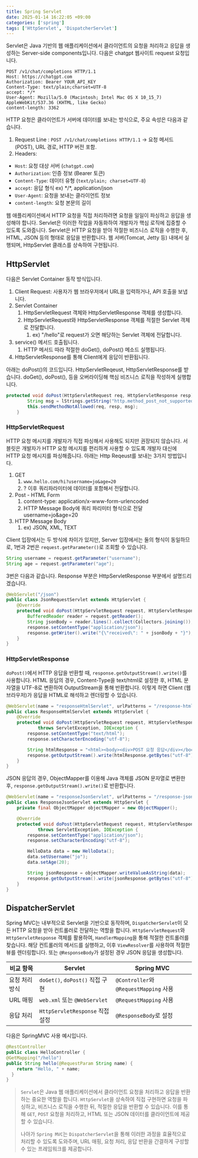 ```yaml
---
title: Spring Servlet
date: 2025-01-14 16:22:05 +09:00
categories: ['spring']
tags: ['HttpServlet', 'DispatcherServlet']
---
```


Servlet은 Java 기반의 웹 애플리케이션에서 클라이언트의 요청을 처리하고 응답을 생성하는 Server-side components입니다.
다음은 chatgpt 웹사이트 request 요청입니다.

```text
POST /v1/chat/completions HTTP/1.1
Host: https://chatgpt.com
Authorization: Bearer YOUR_API_KEY
Content-Type: text/plain;charset=UTF-8
accept: */*
User-Agent: Mozilla/5.0 (Macintosh; Intel Mac OS X 10_15_7) AppleWebKit/537.36 (KHTML, like Gecko)
content-length: 3362
```

HTTP 요청은 클라이언트가 서버에 데이터를 보내는 방식으로, 주요 속성은 다음과 같습니다.

1. Request Line : `POST /v1/chat/completions HTTP/1.1` → 요청 메서드(POST), URL 경로, HTTP 버전 포함.
2. Headers:
  - `Host`: 요청 대상 서버 (`chatgpt.com`)
  - `Authorization`: 인증 정보 (Bearer 토큰)
  - `Content-Type`: 데이터 유형 (`text/plain; charset=UTF-8`)
  - `accept`: 응답 형식 ex) \*/*, application/json
  - `User-Agent`: 요청을 보내는 클라이언트 정보
  - `content-length`: 요청 본문의 길이

웹 애플리케이션에서 HTTP 요청을 직접 처리하려면 요청을 일일이 파싱하고 응답을 생성해야 합니다. Servlet은 이러한 작업을 자동화하여 개발자가 핵심 로직에 집중할 수 있도록 도와줍니다. Servlet은 HTTP 요청을 받아 적절한 비즈니스 로직을 수행한 후, HTML, JSON 등의 형태로 응답을 반환합니다. 웹 서버(Tomcat, Jetty 등) 내에서 실행되며, HttpServlet 클래스를 상속하여 구현됩니다.

## HttpServlet

다음은 Servlet Container 동작 방식입니다.

1. Client Request: 사용자가 웹 브라우저에서 URL을 입력하거나, API 호출을 보냅니다. 
1. Servlet Container
   1. HttpServletRequest 객체와 HttpServletResponse 객체를 생성합니다.
   1. HttpServletRequest와 HttpServletResponse 객체를 적절한 Servlet 객체로 전달합니다.
      1. ex) "/hello"로 request가 오면 해당하는 Servlet 객체에 전달합니다.
1. service() 메서드 호출됩니다.
   1. HTTP 메서드 따라 적절한 doGet(), doPost() 메소드 실행됩니다.
1. HttpServletResponse를 통해 Client에게 응답이 반환됩니다.

아래는 doPost()의 코드입니다. HttpServletReqeust, HttpServletResponse를 받습니다. doGet(), doPost(), 등을 오버라이딩해 핵심 비즈니스 로직을 작성하게 실행합니다.

```java
protected void doPost(HttpServletRequest req, HttpServletResponse resp) throws ServletException, IOException {
        String msg = lStrings.getString("http.method_post_not_supported");
        this.sendMethodNotAllowed(req, resp, msg);
    }
```

### HttpServletRequest
HTTP 요청 메시지를 개발자가 직접 파싱해서 사용해도 되지만 권장되지 않습니다. 서블릿은 개발자가 HTTP 요청 메시지를 편리하게 사용할 수 있도록 개발자 대신에 HTTP 요청 메시지를 파싱해줍니다. 아래는 Http Reqeust를 보내는 3가지 방법입니다.

1. GET
   1. `www.hello.com/hi?username=jo&age=20`
   1. ? 이후 쿼리파라미터에 데이터를 포함해서 전달합니다.
1. Post - HTML Form
   1. content-type: application/x-www-form-urlencoded
   1. HTTP Message Body에 쿼리 파리미터 형식으로 전달 username=jo&age=20
1. HTTP Message Body
   1. ex) JSON, XML, TEXT

Client 입장에서는 두 방식에 차이가 있지만, Server 입장에서는 둘의 형식이 동일하므로, 1번과 2번은 `request.getParameter()`로 조회할 수 있습니다.

```java
String username = request.getParameter("username");
String age = request.getParameter("age");
```

3번은 다음과 같습니다.
Response 부분은 HttpServletResponse 부분에서 설명드리겠습니다.

```java
@WebServlet("/json")
public class JsonRequestServlet extends HttpServlet {
    @Override
    protected void doPost(HttpServletRequest request, HttpServletResponse response) throws ServletException, IOException {
        BufferedReader reader = request.getReader();
        String jsonBody = reader.lines().collect(Collectors.joining());
        response.setContentType("application/json");
        response.getWriter().write("{\"received\": " + jsonBody + "}");
    }
}
```

### HttpServletResponse

`doPost()`에서 HTTP 응답을 반환할 때, `response.getOutputStream().write()`를 사용합니다. HTML 응답의 경우, Content-Type을 text/html로 설정한 후, HTML 문자열을 UTF-8로 변환하여 OutputStream을 통해 반환합니다. 이렇게 하면 Client (웹 브라우저)가 응답을 HTML로 해석하고 렌더링할 수 있습니다. 

```java
@WebServlet(name = "responseHtmlServlet", urlPatterns = "/response-html")
public class ResponseHtmlServlet extends HttpServlet {
    @Override
    protected void doPost(HttpServletRequest request, HttpServletResponse response)
            throws ServletException, IOException {
        response.setContentType("text/html");
        response.setCharacterEncoding("utf-8");

        String htmlResponse = "<html><body><div>POST 요청 응답</div></body></html>";
        response.getOutputStream().write(htmlResponse.getBytes("utf-8"));
    }
}
```

JSON 응답의 경우, ObjectMapper를 이용해 Java 객체를 JSON 문자열로 변환한 후, `response.getOutputStream().write()`로 반환합니다.

```java
@WebServlet(name = "responseJsonServlet", urlPatterns = "/response-json")
public class ResponseJsonServlet extends HttpServlet {
    private final ObjectMapper objectMapper = new ObjectMapper();

    @Override
    protected void doPost(HttpServletRequest request, HttpServletResponse response)
            throws ServletException, IOException {
        response.setContentType("application/json");
        response.setCharacterEncoding("utf-8");

        HelloData data = new HelloData();
        data.setUsername("jo");
        data.setAge(20);

        String jsonResponse = objectMapper.writeValueAsString(data);
        response.getOutputStream().write(jsonResponse.getBytes("utf-8"));
    }
}
```


## DispatcherServlet

Spring MVC는 내부적으로 Servlet을 기반으로 동작하며, `DispatcherServlet`이 모든 HTTP 요청을 받아 컨트롤러로 전달하는 역할을 합니다.
`HttpServletRequest`와 `HttpServletResponse` 객체를 활용하여, `HandlerMapping`을 통해 적절한 컨트롤러를 찾습니다.
해당 컨트롤러의 메서드를 실행하고, 이후 `ViewResolver`를 사용하여 적절한 뷰를 렌더링합니다. 또는 `@ResponseBody`가 설정된 경우 JSON 응답을 생성합니다.

| 비교 항목 | Servlet                     | Spring MVC                       |
|-------| --------------------------- | -------------------------------- |
| 요청 처리 방식 | `doGet()`, `doPost()` 직접 구현 | `@Controller`와 `@RequestMapping` 사용 |
| URL 매핑 | `web.xml` 또는 `@WebServlet`  | `@RequestMapping` 사용             |
| 응답 처리 | `HttpServletResponse` 직접 설정 | `@ResponseBody`로 설정              |

다음은 SpringMVC 사용 예시입니다.

```java
@RestController
public class HelloController {
@GetMapping("/hello")
public String hello(@RequestParam String name) {
    return "Hello, " + name;
  }
}
```

> `Servlet`은 Java 웹 애플리케이션에서 클라이언트 요청을 처리하고 응답을 반환하는 중요한 역할을 합니다. `HttpServlet`을 상속하여 직접 구현하면 요청을 파싱하고, 비즈니스 로직을 수행한 뒤, 적절한 응답을 반환할 수 있습니다. 이를 통해 `GET`, `POST` 요청을 처리하고, HTML 또는 JSON 데이터를 클라이언트에 제공할 수 있습니다.
> 
> 나아가 `Spring MVC`는 `DispatcherServlet`을 통해 이러한 과정을 효율적으로 처리할 수 있도록 도와주며, URL 매핑, 요청 처리, 응답 반환을 간결하게 구성할 수 있는 프레임워크를 제공합니다.
